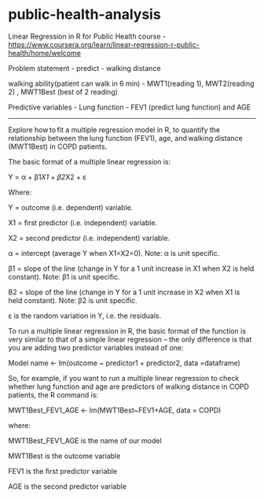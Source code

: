 # public-health-analysis
Linear Regression in R for Public Health
course - 
https://www.coursera.org/learn/linear-regression-r-public-health/home/welcome


Problem statement - 
predict -  walking distance

walking ability(patient can walk in 6 min) - MWT1(reading 1), MWT2(reading 2) , MWT1Best (best of 2 reading)

Predictive variables - 
Lung function - FEV1 (predict lung function)
and AGE

---------------------------
Explore how to fit a multiple regression model in R, to quantify the relationship between the lung function (FEV1), age, and walking distance (MWT1Best) in COPD patients. 

The basic format of a multiple linear regression is: 

Y = α + β1*X1 + β2*X2 + ε 

Where: 

Y = outcome (i.e. dependent) variable. 

X1 = first predictor (i.e. independent) variable. 

X2 = second predictor (i.e. independent) variable. 

α = intercept (average Y when X1=X2=0). Note: α is unit specific. 

β1 = slope of the line (change in Y for a 1 unit increase in X1 when X2 is held constant). Note: β1 is unit specific. 

Β2 = slope of the line (change in Y for a 1 unit increase in X2 when X1 is held constant). Note: β2 is unit specific. 

ε is the random variation in Y, i.e. the residuals. 

To run a multiple linear regression in R, the basic format of the function is very similar to that of a simple linear regression – the only difference is that you are adding two predictor variables instead of one: 

Model name <- lm(outcome ~ predictor1 + predictor2, data =dataframe) 

So, for example, if you want to run a multiple linear regression to check whether lung function and age are predictors of walking distance in COPD patients, the R command is: 

MWT1Best_FEV1_AGE <- lm(MWT1Best~FEV1+AGE, data = COPD) 

where: 

MWT1Best_FEV1_AGE is the name of our model 

MWT1Best is the outcome variable 

FEV1 is the first predictor variable 

AGE is the second predictor variable 


